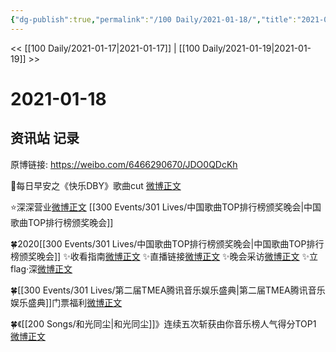 ```yaml
---
{"dg-publish":true,"permalink":"/100 Daily/2021-01-18/","title":"2021-01-18","created":"2023-04-08T21:01:31.795+08:00","updated":"2023-04-08T21:02:17.711+08:00"}
---
```



<< [[100 Daily/2021-01-17\|2021-01-17]] | [[100 Daily/2021-01-19\|2021-01-19]] >>

# 2021-01-18

## 资讯站 记录

原博链接: https://weibo.com/6466290670/JDO0QDcKh

🌄每日早安之《快乐DBY》歌曲cut
[微博正文](https://m.weibo.cn/6466290670/4594629464294470)

⭐深深营业[微博正文](https://m.weibo.cn/6466290670/4594831689783823) [[300 Events/301 Lives/中国歌曲TOP排行榜颁奖晚会\|中国歌曲TOP排行榜颁奖晚会]]

🍀2020[[300 Events/301 Lives/中国歌曲TOP排行榜颁奖晚会\|中国歌曲TOP排行榜颁奖晚会]]
✨收看指南[微博正文](https://m.weibo.cn/6466290670/4594655997465456)
✨直播链接[微博正文](https://m.weibo.cn/6466290670/4594740483853967)
✨晚会采访[微博正文](https://m.weibo.cn/6466290670/4594792392830339)
✨立flag·深[微博正文](https://m.weibo.cn/6466290670/4594812621164293)

🍀[[300 Events/301 Lives/第二届TMEA腾讯音乐娱乐盛典\|第二届TMEA腾讯音乐娱乐盛典]]门票福利[微博正文](https://m.weibo.cn/6466290670/4594811971572376)

🍀《[[200 Songs/和光同尘\|和光同尘]]》连续五次斩获由你音乐榜人气得分TOP1 [微博正文](https://m.weibo.cn/6466290670/4594729352174404)
